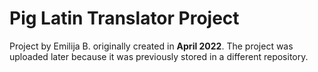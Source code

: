 # Pig Latin Translator Project

Project by Emilija B. originally created in **April 2022**. The project was uploaded later because it was previously stored in a different repository.
